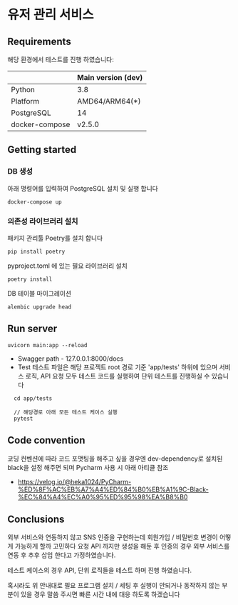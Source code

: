 # 유저 관리 서비스

## Requirements

해당 환경에서 테스트를 진행 하였습니다:

|                | Main version (dev) |
|----------------|--------------------|
| Python         | 3.8                |
| Platform       | AMD64/ARM64(\*)    |
| PostgreSQL     | 14                 |
| docker-compose | v2.5.0             |

## Getting started

### DB 생성

아래 명령어를 입력하여 PostgreSQL 설치 및 실행 합니다

```
docker-compose up
```

### 의존성 라이브러리 설치

패키지 관리툴 Poetry를 설치 합니다

```
pip install poetry
```

pyproject.toml 에 있는 필요 라이브러리 설치

```
poetry install
```

DB 테이블 마이그레이션

```
alembic upgrade head
```

## Run server

```
uvicorn main:app --reload
```

- Swagger path - 127.0.0.1:8000/docs
- Test
테스트 파일은 해당 프로젝트 root 경로 기준 'app/tests' 하위에 있으며 서비스 로직, API 요청 모두 테스트 코드를 실행하여 단위 테스트를 진행하실 수 있습니다

```
  cd app/tests
  
  // 해당경로 아래 모든 테스트 케이스 실행
  pytest
```


## Code convention

코딩 컨벤션에 따라 코드 포맷팅을 해주고 싶을 경우엔 dev-dependency로 설치된 black을 설정 해주면 되며 Pycharm 사용 시 아래 아티클 참조
- https://velog.io/@heka1024/PyCharm-%ED%8F%AC%EB%A7%A4%ED%84%B0%EB%A1%9C-Black-%EC%84%A4%EC%A0%95%ED%95%98%EA%B8%B0

## Conclusions
외부 서비스와 연동하지 않고 SNS 인증을 구현하는데 회원가입 / 비밀번호 변경이 어떻게 가능하게 할까 고민하다 요청 API 까지만 생성을 해둔 후 인증의 경우
외부 서비스를 연동 후 추후 삽입 한다고 가정하였습니다.

테스트 케이스의 경우 API, 단위 로직들을 테스트 하며 진행 하였습니다.

혹시라도 위 안내대로 필요 프로그램 설치 / 세팅 후 실행이 안되거나 동작하지 않는 부분이 있을 경우 말씀 주시면 빠른 시간 내에 대응 하도록 하겠습니다
